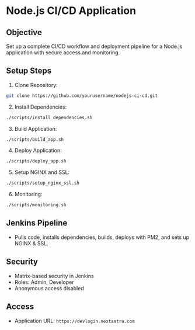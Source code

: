 # Node.js CI/CD Application

## Objective
Set up a complete CI/CD workflow and deployment pipeline for a Node.js application with secure access and monitoring.

## Setup Steps

1. Clone Repository:
```bash
git clone https://github.com/yourusername/nodejs-ci-cd.git
```

2. Install Dependencies:
```bash
./scripts/install_dependencies.sh
```

3. Build Application:
```bash
./scripts/build_app.sh
```

4. Deploy Application:
```bash
./scripts/deploy_app.sh
```

5. Setup NGINX and SSL:
```bash
./scripts/setup_nginx_ssl.sh
```

6. Monitoring:
```bash
./scripts/monitoring.sh
```

## Jenkins Pipeline
- Pulls code, installs dependencies, builds, deploys with PM2, and sets up NGINX & SSL.

## Security
- Matrix-based security in Jenkins
- Roles: Admin, Developer
- Anonymous access disabled

## Access
- Application URL: `https://devlogin.nextastra.com`